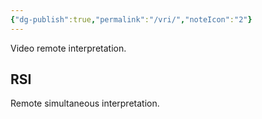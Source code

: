 ```yaml
---
{"dg-publish":true,"permalink":"/vri/","noteIcon":"2"}
---
```


Video remote interpretation.

## RSI

Remote simultaneous interpretation.